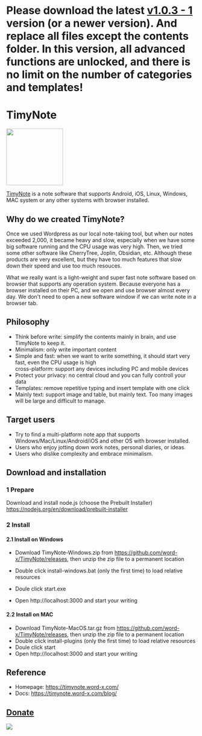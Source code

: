 # Please download the latest **[v1.0.3 - 1](https://github.com/word-x/TimyNote/releases/tag/TimyNote1.0.3-1)** version (or a newer version). And replace all files except the contents folder. In this version, all advanced functions are unlocked, and there is no limit on the number of categories and templates!
# TimyNote
<img src="https://github.com/word-x/TimyNote/assets/29170706/c5b0d5db-0470-4254-b51f-96007eccd00e"  width="150" height="150">

[TimyNote](https://timynote.word-x.com/) is a note software that supports Android, iOS, Linux, Windows, MAC system or any other systems with browser installed.

## Why do we created TimyNote?

Once we used Wordpress as our local note-taking tool, but when our notes exceeded 2,000, it became heavy and slow, especially when we have some big software running and the CPU usage was very high. Then, we tried some other software like CherryTree, Joplin, Obsidian, etc. Although these products are very excellent, but they have too much features that slow down their speed and use too much resouces.

What we really want is a light-weight and super fast note software based on browser that supports any operation system. Because everyone has a browser installed on their PC, and we open and use browser almost every day. We don't need to open a new software window if we can write note in a browser tab.

## Philosophy

 - Think before write: simplify the contents mainly in brain, and use TimyNote to keep it.
 - Minimalism: only  write important content
 - Simple and fast: when we want to write something, it should start very fast, even the CPU usage is high  
cross-platform: support any devices including PC and mobile devices
 - Protect your privacy: no central cloud and you can fully controll your data
 - Templates: remove repetitive typing and insert template with one click
 - Mainly text: support image and table, but mainly text. Too many images will be large and difficult to manage.

## Target users
- Try to find a multi-platform note app that supports Windows/Mac/Linux/Android/iOS and other OS with browser installed.
- Users who enjoy jotting down work notes, personal diaries, or ideas.
- Users who dislike complexity and embrace minimalism.

## Download and installation
### 1 Prepare
Download and install node.js (choose the Prebuilt Installer)
https://nodejs.org/en/download/prebuilt-installer
### 2 Install
#### 2.1 Install on Windows
- Download TimyNote-Windows.zip from https://github.com/word-x/TimyNote/releases, then unzip the zip file to a permanent location
- Double click install-windows.bat (only the first time) to load relative resources
- Doule click start.exe

- Open http://localhost:3000 and start your writing
#### 2.2 Install on MAC
- Download TimyNote-MacOS.tar.gz from https://github.com/word-x/TimyNote/releases, then unzip the zip file to a permanent location
- Double click install-plugins (only the first time) to load relative resources
- Doule click start
- Open http://localhost:3000 and start your writing
## Reference
- Homepage: https://timynote.word-x.com/
- Docs: https://timynote.word-x.com/blog/
## [Donate]([url](https://buy.stripe.com/bIYdRq54ugIB5iwdQW))
[![](https://github.com/user-attachments/assets/f0329436-4778-465b-aa16-8435035e2b53)](https://buy.stripe.com/bIYdRq54ugIB5iwdQW)
